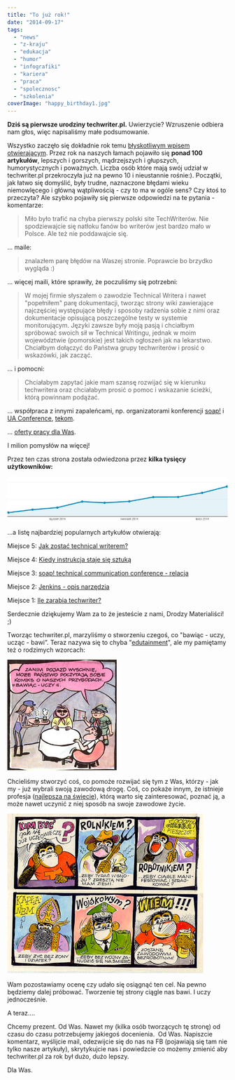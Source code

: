 ```yaml
---
title: "To już rok!"
date: "2014-09-17"
tags:
  - "news"
  - "z-kraju"
  - "edukacja"
  - "humor"
  - "infografiki"
  - "kariera"
  - "praca"
  - "spolecznosc"
  - "szkolenia"
coverImage: "happy_birthday1.jpg"
---
```


**Dziś są pierwsze urodziny techwriter.pl.** Uwierzycie? Wzruszenie odbiera nam
głos, więc napisaliśmy małe podsumowanie.

Wszystko zaczęło się dokładnie rok temu
[błyskotliwym wpisem otwierającym](http://techwriter.pl/witaj-swiecie/). Przez
rok na naszych łamach pojawiło się **ponad 100 artykułów**, lepszych i gorszych,
mądrzejszych i głupszych, humorystycznych i poważnych. Liczba osób które mają
swój udział w techwriter.pl przekroczyła już na pewno 10 i nieustannie rośnie:).
Początki, jak łatwo się domyślić, były trudne, naznaczone błędami wieku
niemowlęcego i główną wątpliwością - czy to ma w ogóle sens? Czy ktoś to
przeczyta? Ale szybko pojawiły się pierwsze odpowiedzi na te pytania -
komentarze:

> Miło było trafić na chyba pierwszy polski site TechWriterów. Nie spodziewajcie
> się natłoku fanów bo writerów jest bardzo mało w Polsce. Ale też nie
> poddawajcie się.

... maile:

> znalazłem parę błędów na Waszej stronie. Poprawcie bo brzydko wygląda :)

... więcej maili, które sprawiły, że poczuliśmy się potrzebni:

> W mojej firmie słyszałem o zawodzie Technical Writera i nawet "popełniłem"
> parę dokumentacji, tworząc strony wiki zawierające najczęściej występujące
> błędy i sposoby radzenia sobie z nimi oraz dokumentacje opisującą poszczególne
> testy w systemie monitorującym. Języki zawsze były moją pasją i chciałbym
> spróbować swoich sił w Technical Writingu, jednak w moim województwie
> (pomorskie) jest takich ogłoszeń jak na lekarstwo. Chciałbym dołączyć do
> Państwa grupy techwriterów i prosić o wskazówki, jak zacząć.

... i pomocni:

> Chciałabym zapytać jakie mam szansę rozwijać się w kierunku techwritera oraz
> chciałabym prosić o pomoc i wskazanie ścieżki, którą powinnam podążać.

... współpraca z innymi zapaleńcami, np. organizatorami konferencji
[soap!](http://techwriter.pl/konferencja-soap-wczoraj-i-dzis/) i
[UA Conference](http://techwriter.pl/ua-conference-relacja/),
[tekom](http://techwriter.pl/zaproszenie-na-konferencje-tekom-europe-roadshow-w-warszawie/).

... [oferty pracy dla Was](http://techwriter.pl/category/news/oferty-pracy/).

I milion pomysłów na więcej!

Przez ten czas strona została odwiedzona przez **kilka tysięcy użytkowników:**

[![users1rok](images/users1rok.jpg)](http://techwriter.pl/wp-content/uploads/2014/09/users1rok.jpg)

...a listę najbardziej popularnych artykułów otwierają:

Miejsce 5:
[Jak zostać technical writerem?](http://techwriter.pl/jak-zostac-technical-writerem/)

Miejsce 4:
[Kiedy instrukcja staje się sztuką](http://techwriter.pl/kiedy-instrukcja-staje-sie-sztuka/)

Miejsce 3:
[soap! technical communication conference - relacja](http://techwriter.pl/soap-technical-communication-conference-relacja/)

Miejsce 2:
[Jenkins - opis narzędzia](http://techwriter.pl/jenkins-opis-narzedzia/)

Miejsce 1:
[Ile zarabia techwriter?](http://techwriter.pl/ile-zarabia-technical-writer/)

Serdecznie dziękujemy Wam za to że jesteście z nami, Drodzy Materialiści! ;)

Tworząc techwriter.pl, marzyliśmy o stworzeniu czegoś, co "bawiąc - uczy,
ucząc - bawi”. Teraz nazywa się to chyba
"[edutainment](http://pl.wikipedia.org/wiki/Edutainment)", ale my pamiętamy też
o rodzimych wzorcach:

[![bawiacuczy](images/bawiacuczy.jpg)](http://techwriter.pl/wp-content/uploads/2014/09/bawiacuczy.jpg)

Chcieliśmy stworzyć coś, co pomoże rozwijać się tym z Was, którzy - jak my - już
wybrali swoją zawodową drogę. Coś, co pokaże innym, że istnieje profesja
([najlepsza na świecie](http://techwriter.pl/mamy-najlepsza-prace-na-swiecie/)),
którą warto się zainteresować, poznać ją, a może nawet uczynić z niej sposób na
swoje zawodowe życie.

[![rozwazania](images/rozwazania.jpg)](http://techwriter.pl/wp-content/uploads/2014/09/rozwazania.jpg)

Wam pozostawiamy ocenę czy udało się osiągnąć ten cel. Na pewno będziemy dalej
próbować. Tworzenie tej strony ciągle nas bawi. I uczy jednocześnie.

A teraz....

Chcemy prezent. Od Was. Nawet my (kilka osób tworzących tę stronę) od czasu do
czasu potrzebujemy jakiegoś docenienia.  Od Was. Napiszcie komentarz, wyślijcie
mail, odezwijcie się do nas na FB (pojawiają się tam nie tylko nasze artykuły),
skrytykujcie nas i powiedzcie co możemy zmienić aby techwriter.pl za rok był
dużo, dużo lepszy.

Dla Was.
